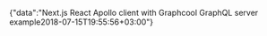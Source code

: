{"data":"Next.js React Apollo client with Graphcool GraphQL server example2018-07-15T19:55:56+03:00"}
